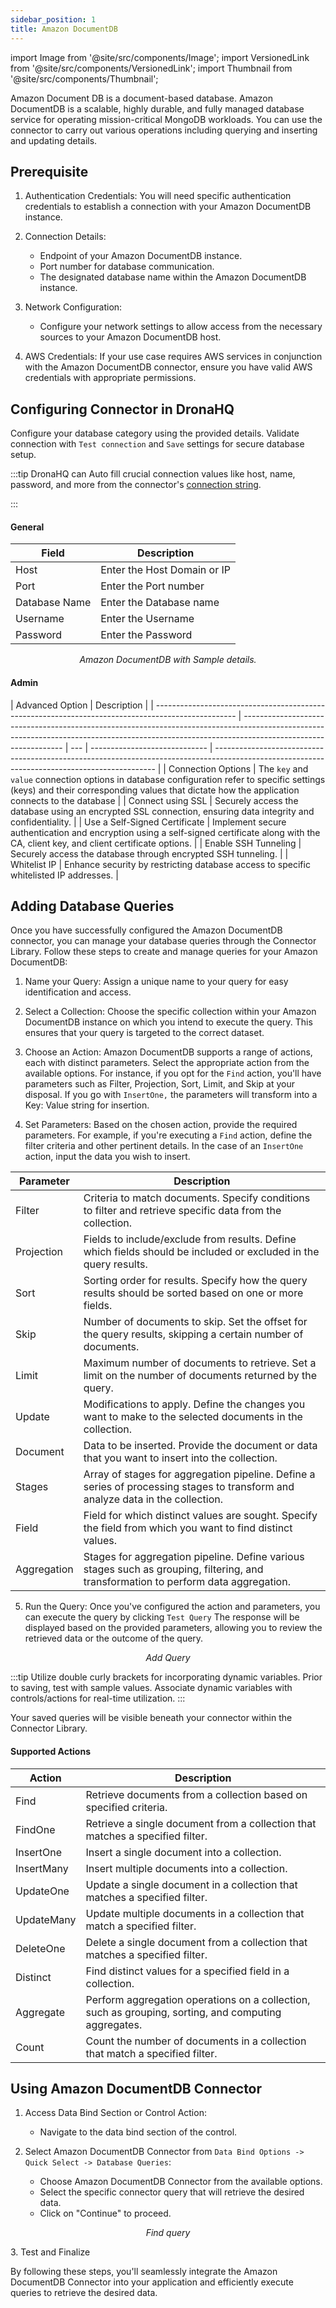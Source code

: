 ```yaml
---
sidebar_position: 1
title: Amazon DocumentDB
---
```


import Image from '@site/src/components/Image'; import VersionedLink from '@site/src/components/VersionedLink'; import
Thumbnail from '@site/src/components/Thumbnail';

Amazon Document DB is a document-based database. Amazon DocumentDB is a scalable, highly durable, and fully managed
database service for operating mission-critical MongoDB workloads. You can use the connector to carry out various
operations including querying and inserting and updating details.

## Prerequisite

1. Authentication Credentials: You will need specific authentication credentials to establish a connection with your
   Amazon DocumentDB instance.

2. Connection Details:

   - Endpoint of your Amazon DocumentDB instance.
   - Port number for database communication.
   - The designated database name within the Amazon DocumentDB instance.

3. Network Configuration:

   - Configure your network settings to allow access from the necessary sources to your Amazon DocumentDB host.

4. AWS Credentials: If your use case requires AWS services in conjunction with the Amazon DocumentDB connector, ensure
   you have valid AWS credentials with appropriate permissions.

## Configuring Connector in DronaHQ

Configure your database category using the provided details. Validate connection with `Test connection` and `Save`
settings for secure database setup.

:::tip DronaHQ can Auto fill crucial connection values like host, name, password, and more from the connector's
[connection string](https://docs.aws.amazon.com/documentdb/latest/developerguide/endpoints-connecting.html#endpoints-connecting-mongodb).

:::

#### General

| Field         | Description                 |
| ------------- | --------------------------- |
| Host          | Enter the Host Domain or IP |
| Port          | Enter the Port number       |
| Database Name | Enter the Database name     |
| Username      | Enter the Username          |
| Password      | Enter the Password          |

<figure>
  <Thumbnail src="/img/reference/connectors/awsDocDB/details.png" alt="Amazon DocumentDB with Sample details." />
  <figcaption align = "center"><i>Amazon DocumentDB with Sample details.</i></figcaption>
</figure>

#### Admin

| Advanced Option                                                                                    | Description                                                                                                                                                                                   |
| -------------------------------------------------------------------------------------------------- | --------------------------------------------------------------------------------------------------------------------------------------------------------------------------------------------- | --- | ----------------------------- | --------------------------------------------------------------------------------------------------------------------------------------------- |
| Connection Options                                                                                 | The `key` and `value` connection options in database configuration refer to specific settings (keys) and their corresponding values that dictate how the application connects to the database |
| <VersionedLink to = "/datasource-concepts/ssl-configurations/"> Connect using SSL </VersionedLink> | Securely access the database using an encrypted SSL connection, ensuring data integrity and confidentiality.                                                                                  |     | Use a Self-Signed Certificate | Implement secure authentication and encryption using a self-signed certificate along with the CA, client key, and client certificate options. |
| <VersionedLink to = "/datasource-concepts/ssh-tunneling/"> Enable SSH Tunneling </VersionedLink>   | Securely access the database through encrypted SSH tunneling.                                                                                                                                 |
| <VersionedLink to = "/datasource-concepts/whitelisting-dronahq-ip/"> Whitelist IP </VersionedLink> | Enhance security by restricting database access to specific whitelisted IP addresses.                                                                                                         |

## Adding Database Queries

Once you have successfully configured the Amazon DocumentDB connector, you can manage your database queries through the
Connector Library. Follow these steps to create and manage queries for your Amazon DocumentDB:

1. Name your Query: Assign a unique name to your query for easy identification and access.

2. Select a Collection: Choose the specific collection within your Amazon DocumentDB instance on which you intend to
   execute the query. This ensures that your query is targeted to the correct dataset.

3. Choose an Action: Amazon DocumentDB supports a range of actions, each with distinct parameters. Select the
   appropriate action from the available options. For instance, if you opt for the `Find` action, you'll have parameters
   such as Filter, Projection, Sort, Limit, and Skip at your disposal. If you go with `InsertOne,` the parameters will
   transform into a Key: Value string for insertion.

4. Set Parameters: Based on the chosen action, provide the required parameters. For example, if you're executing a
   `Find` action, define the filter criteria and other pertinent details. In the case of an `InsertOne` action, input
   the data you wish to insert.

| Parameter   | Description                                                                                                                         |
| ----------- | ----------------------------------------------------------------------------------------------------------------------------------- |
| Filter      | Criteria to match documents. Specify conditions to filter and retrieve specific data from the collection.                           |
| Projection  | Fields to include/exclude from results. Define which fields should be included or excluded in the query results.                    |
| Sort        | Sorting order for results. Specify how the query results should be sorted based on one or more fields.                              |
| Skip        | Number of documents to skip. Set the offset for the query results, skipping a certain number of documents.                          |
| Limit       | Maximum number of documents to retrieve. Set a limit on the number of documents returned by the query.                              |
| Update      | Modifications to apply. Define the changes you want to make to the selected documents in the collection.                            |
| Document    | Data to be inserted. Provide the document or data that you want to insert into the collection.                                      |
| Stages      | Array of stages for aggregation pipeline. Define a series of processing stages to transform and analyze data in the collection.     |
| Field       | Field for which distinct values are sought. Specify the field from which you want to find distinct values.                          |
| Aggregation | Stages for aggregation pipeline. Define various stages such as grouping, filtering, and transformation to perform data aggregation. |

5. Run the Query: Once you've configured the action and parameters, you can execute the query by clicking `Test Query`
   The response will be displayed based on the provided parameters, allowing you to review the retrieved data or the
   outcome of the query.

<figure>
  <Thumbnail src="/img/reference/connectors/awsDocDB/add-query.png" alt="Add Query" />
  <figcaption align = "center"><i>Add Query</i></figcaption>
</figure>

:::tip Utilize double curly brackets for incorporating dynamic variables. Prior to saving, test with sample values.
Associate dynamic variables with controls/actions for real-time utilization. :::

Your saved queries will be visible beneath your connector within the Connector Library.

#### Supported Actions

| Action     | Description                                                                                          |
| ---------- | ---------------------------------------------------------------------------------------------------- |
| Find       | Retrieve documents from a collection based on specified criteria.                                    |
| FindOne    | Retrieve a single document from a collection that matches a specified filter.                        |
| InsertOne  | Insert a single document into a collection.                                                          |
| InsertMany | Insert multiple documents into a collection.                                                         |
| UpdateOne  | Update a single document in a collection that matches a specified filter.                            |
| UpdateMany | Update multiple documents in a collection that match a specified filter.                             |
| DeleteOne  | Delete a single document from a collection that matches a specified filter.                          |
| Distinct   | Find distinct values for a specified field in a collection.                                          |
| Aggregate  | Perform aggregation operations on a collection, such as grouping, sorting, and computing aggregates. |
| Count      | Count the number of documents in a collection that match a specified filter.                         |

## Using Amazon DocumentDB Connector

1. Access Data Bind Section or Control Action:

   - Navigate to the data bind section of the control.

2. Select Amazon DocumentDB Connector from `Data Bind Options -> Quick Select -> Database Queries`:
   - Choose Amazon DocumentDB Connector from the available options.
   - Select the specific connector query that will retrieve the desired data.
   - Click on "Continue" to proceed.

<figure>
  <Thumbnail src="/img/reference/connectors/awsDocDB/find.png" alt="Find query" />
  <figcaption align = "center"><i>Find query</i></figcaption>
</figure>
3. Test and Finalize

By following these steps, you'll seamlessly integrate the Amazon DocumentDB Connector into your application and
efficiently execute queries to retrieve the desired data.
